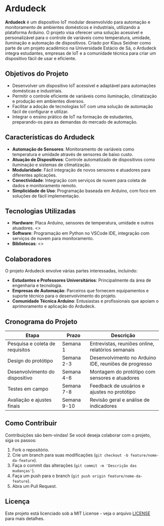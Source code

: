 # Ardudeck

**Ardudeck** é um dispositivo IoT modular desenvolvido para automação e monitoramento de ambientes domésticos e industriais, utilizando a plataforma Arduino. O projeto visa oferecer uma solução acessível e personalizável para o controle de variáveis como temperatura, umidade, iluminação e automação de dispositivos. Criado por Klaus Seidner como parte de um projeto acadêmico na Universidade Estácio de Sá, o Ardudeck integra estudantes, empresas de IoT e a comunidade técnica para criar um dispositivo fácil de usar e eficiente.

## Objetivos do Projeto

- Desenvolver um dispositivo IoT acessível e adaptável para automações domésticas e industriais.
- Permitir o controle eficiente de variáveis como iluminação, climatização e produção em ambientes diversos.
- Facilitar a adoção de tecnologias IoT com uma solução de automação fácil de configurar e utilizar.
- Integrar o ensino prático de IoT na formação de estudantes, preparando-os para as demandas do mercado de automação.

## Características do Ardudeck

- **Automação de Sensores**: Monitoramento de variáveis como temperatura e umidade através de sensores de baixo custo.
- **Atuação de Dispositivos**: Controle automatizado de dispositivos como iluminação e sistemas de climatização.
- **Modularidade**: Fácil integração de novos sensores e atuadores para diferentes aplicações.
- **Conectividade**: Integração com serviços de nuvem para coleta de dados e monitoramento remoto.
- **Simplicidade de Uso**: Programação baseada em Arduino, com foco em soluções de fácil implementação.

## Tecnologias Utilizadas

- **Hardware**: Placa Arduino, sensores de temperatura, umidade e outros atuadores. <<ESPECIFICAR TODOS COMPONENTES>>
- **Software**: Programação em Python no VSCode IDE, integração com serviços de nuvem para monitoramento.
- **Bibliotecas**: <<ESPECIFICAR>>

## Colaboradores

O projeto Ardudeck envolve várias partes interessadas, incluindo:
- **Estudantes e Professores Universitários**: Principalmente da área de engenharia e tecnologia.
- **Empresas de Automação**: Parceiros que fornecem equipamentos e suporte técnico para o desenvolvimento do projeto.
- **Comunidade Técnica Arduino**: Entusiastas e profissionais que apoiam o aprimoramento e aplicação do Ardudeck.

## Cronograma do Projeto

| **Etapa**                      | **Prazo**        | **Descrição**                                                     |
| ------------------------------ | ---------------- | ----------------------------------------------------------------- |
| Pesquisa e coleta de requisitos | Semana 1         | Entrevistas, reuniões online, relatórios semanais                 |
| Design do protótipo             | Semana 2-3       | Desenvolvimento no Arduino IDE, reuniões de progresso             |
| Desenvolvimento do dispositivo  | Semana 4-6       | Montagem do protótipo com sensores e atuadores                    |
| Testes em campo                 | Semana 7-8       | Feedback de usuários e ajustes no protótipo                       |
| Avaliação e ajustes finais      | Semana 9-10      | Revisão geral e análise de indicadores                            |

## Como Contribuir

Contribuições são bem-vindas! Se você deseja colaborar com o projeto, siga os passos:

1. Fork o repositório.
2. Crie um branch para suas modificações (`git checkout -b feature/nome-da-feature`).
3. Faça o commit das alterações (`git commit -m 'Descrição das mudanças'`).
4. Faça um push para o branch (`git push origin feature/nome-da-feature`).
5. Abra um Pull Request.

## Licença

Este projeto está licenciado sob a MIT License - veja o arquivo [LICENSE](LICENSE) para mais detalhes.
